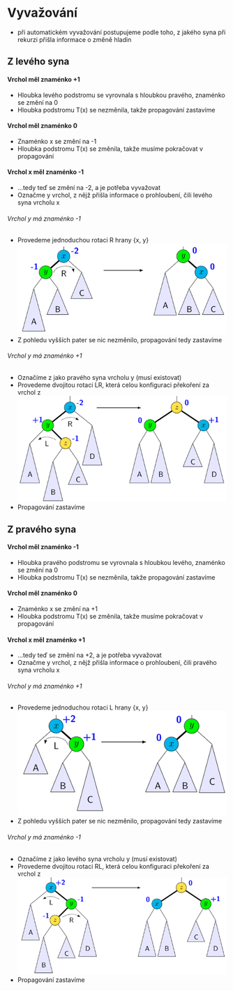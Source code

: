 # Vyvažování
- při automatickém vyvažování postupujeme podle toho, z jakého syna při rekurzi přišla informace o změně hladin

## Z levého syna

#### Vrchol měl znaménko +1
- Hloubka levého podstromu se vyrovnala s hloubkou pravého, znaménko se změní na 0
- Hloubka podstromu T(x) se nezměnila, takže propagování zastavíme
	
#### Vrchol měl znaménko 0
- Znaménko x se změní na -1
- Hloubka podstromu T(x) se změnila, takže musíme pokračovat v propagování

#### Vrchol x měl znaménko -1
- ...tedy teď se změní na -2, a je potřeba vyvažovat
- Označme y vrchol, z nějž přišla informace o prohloubení, čili levého syna vrcholu x

###### Vrchol y má znaménko -1
- Provedeme jednoduchou rotaci R hrany {x, y}
![](Attachments/Pasted%20image%2020231120154245.png)
- Z pohledu vyšších pater se nic nezměnilo, propagování tedy zastavíme
		
###### Vrchol y má znaménko +1
- Označíme z jako pravého syna vrcholu y (musí existovat)
- Provedeme dvojitou rotaci LR, která celou konfiguraci překoření za vrchol z
![](Attachments/Pasted%20image%2020231120155156.png)
- Propagování zastavíme

## Z pravého syna
#### Vrchol měl znaménko -1
- Hloubka pravého podstromu se vyrovnala s hloubkou levého, znaménko se změní na 0
- Hloubka podstromu T(x) se nezměnila, takže propagování zastavíme

#### Vrchol měl znaménko 0
- Znaménko x se změní na +1
- Hloubka podstromu T(x) se změnila, takže musíme pokračovat v propagování

#### Vrchol x měl znaménko +1
- ...tedy teď se změní na +2, a je potřeba vyvažovat
- Označme y vrchol, z nějž přišla informace o prohloubení, čili pravého syna vrcholu x

###### Vrchol y má znaménko +1
- Provedeme jednoduchou rotaci L hrany {x, y}
![](Attachments/Pasted%20image%2020231120154231.png)
- Z pohledu vyšších pater se nic nezměnilo, propagování tedy zastavíme

###### Vrchol y má znaménko -1
- Označíme z jako levého syna vrcholu y (musí existovat)
- Provedeme dvojitou rotaci RL, která celou konfiguraci překoření za vrchol z
![](Attachments/Pasted%20image%2020231120155230.png)
- Propagování zastavíme